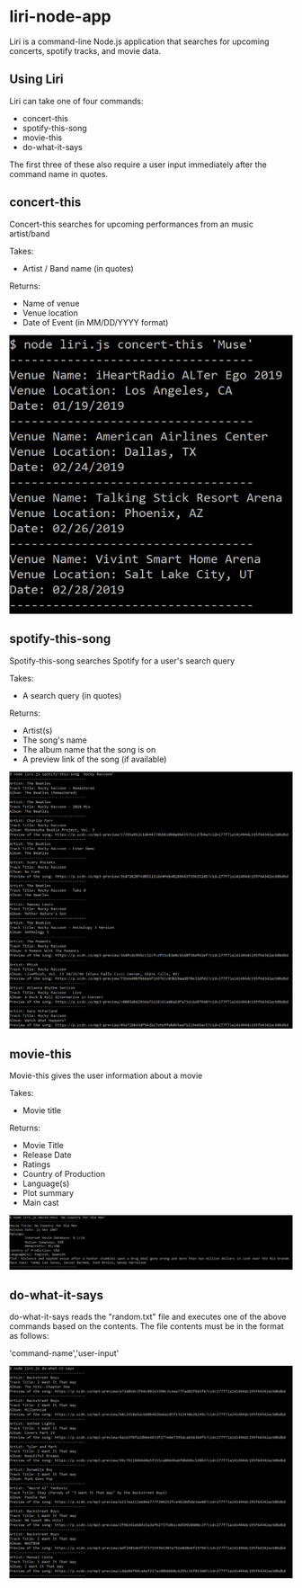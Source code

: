 # liri-node-app

Liri is a command-line Node.js application that searches for upcoming concerts, spotify tracks, and movie data. 

## Using Liri

Liri can take one of four commands: 
* concert-this 
* spotify-this-song 
* movie-this 
* do-what-it-says 
 
The first three of these also require a user input immediately after the command name in quotes. 

## concert-this
Concert-this searches for upcoming performances from an music artist/band

Takes: 
* Artist / Band name (in quotes)
 
Returns: 
* Name of venue
* Venue location
* Date of Event (in MM/DD/YYYY format) 
 
![concert-this example](/images/concert-this.PNG) 
 
## spotify-this-song 
Spotify-this-song searches Spotify for a user's search query 
 
Takes:
* A search query (in quotes) 
 
Returns:
* Artist(s) 
* The song's name 
* The album name that the song is on 
* A preview link of the song (if available)
 
![spotify-this-song example](/images/spotify-this-song.PNG)

## movie-this
Movie-this gives the user information about a movie 
 
Takes: 
* Movie title 
 
Returns:
* Movie Title 
* Release Date
* Ratings 
* Country of Production 
* Language(s)
* Plot summary 
* Main cast 

![movie-this example](/images/movie-this.PNG)
 
## do-what-it-says 
do-what-it-says reads the "random.txt" file and executes one of the above commands based on the contents. The file contents must be in the format as follows:  

'command-name','user-input'

![do-what-it-says example](/images/do-what-it-says.PNG)
